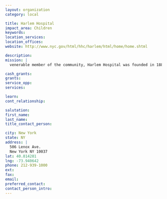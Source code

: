 ```yaml
---
layout: organization
category: local

title: Harlem Hospital
impact_area: Children
keywords: 
location_services: 
location_offices: 
website: http://www.nyc.gov/html/hhc/harlem/html/home/home.shtml

description: 
mission: |
  venerable member of the community, Harlem Hospital was founded in 1887. Today, at 400 beds, it is the largest health facility in Harlem capable of treating the most seriously ill. Harlem has one of the finest trauma teams in the nation, and the new Urgent Care Center has reduced waiting time in our busy, 911-designated, Level I Emergency Department. Special Asthma Treatment and Pediatric Emergency Units provide specialized critical care. Harlem also operates one of only a few Burn Units in New York City that includes a specialty in plastic and reconstructive surgery to reduce the scarring unique to the minority community.

cash_grants: 
grants: 
service_opp: 
services: 

learn: 
cont_relationship: 

salutation: 
first_name: 
last_name: 
title_contact_person: 

city: New York
state: NY
address: |
  506 Lenox Ave.  
  New York NY 10037
lat: 40.814281
lng: -73.940642
phone: 212-939-1000
ext: 
fax: 
email: 
preferred_contact: 
contact_person_intro: 
---
```

